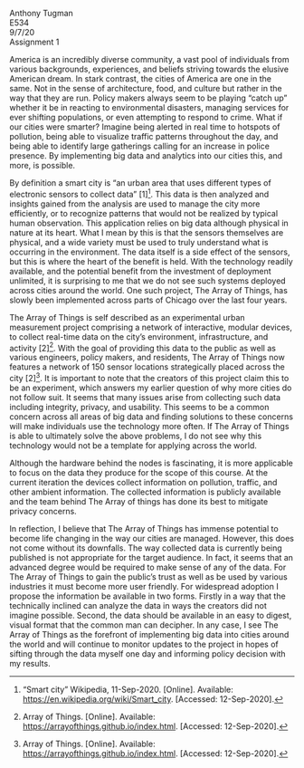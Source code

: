 Anthony Tugman  
E534  
9/7/20  
Assignment 1 

America is an incredibly diverse community, a vast pool of individuals from various
backgrounds, experiences, and beliefs striving towards the elusive American dream. In stark
contrast, the cities of America are one in the same. Not in the sense of architecture, food, and culture but rather in the way that they are run. Policy makers always seem to be playing “catch up” whether it be in reacting to environmental disasters, managing services for ever shifting populations, or even attempting to respond to crime. What if our cities were smarter? Imagine being alerted in real time to hotspots of pollution, being able to visualize traffic patterns throughout the day, and being able to identify large gatherings calling for an increase in police presence. By implementing big data and analytics into our cities this, and more, is possible.  

By definition a smart city is “an urban area that uses different types of electronic sensors
to collect data” [1][^first]. This data is then analyzed and insights gained from the analysis are used to manage the city more efficiently, or to recognize patterns that would not be realized by typical human observation. This application relies on big data although physical in nature at its heart. What I mean by this is that the sensors themselves are physical, and a wide variety must be used to truly understand what is occurring in the environment. The data itself is a side effect of the sensors, but this is where the heart of the benefit is held. With the technology readily available, and the potential benefit from the investment of deployment unlimited, it is surprising to me that we do not see such systems deployed across cities around the world. One such project, The
Array of Things, has slowly been implemented across parts of Chicago over the last four years.

The Array of Things is self described as an experimental urban measurement project
comprising a network of interactive, modular devices, to collect real-time data on the city’s
environment, infrastructure, and activity [2][^second]. With the goal of providing this data to the public as well as various engineers, policy makers, and residents, The Array of Things now features a network of 150 sensor locations strategically placed across the city [2][^second]. It is important to note that the creators of this project claim this to be an experiment, which answers my earlier question of why more cities do not follow suit. It seems that many issues arise from collecting such data including integrity, privacy, and usability. This seems to be a common concern across all areas of big data and finding solutions to these concerns will make individuals use the technology more often. If The Array of Things is able to ultimately solve the above problems, I do not see why this technology would not be a template for applying across the world.  

Although the hardware behind the nodes is fascinating, it is more applicable to focus on
the data they produce for the scope of this course. At the current iteration the devices collect information on pollution, traffic, and other ambient information. The collected information is publicly available and the team behind The Array of things has done its best to mitigate privacy concerns.  

In reflection, I believe that The Array of Things has immense potential to become life
changing in the way our cities are managed. However, this does not come without its downfalls.  The way collected data is currently being published is not appropriate for the target audience. In fact, it seems that an advanced degree would be required to make sense of any of the data. For The Array of Things to gain the public’s trust as well as be used by various industries it must become more user friendly. For widespread adoption I propose the information be available in two forms. Firstly in a way that the technically inclined can analyze the data in ways the creators did not imagine possible. Second, the data should be available in an easy to digest, visual format that the common man can decipher. In any case, I see The Array of Things as the forefront of implementing big data into cities around the world and will continue to monitor updates to the project in hopes of sifting through the data myself one day and informing policy decision with my results.  



[^first]:“Smart city” Wikipedia, 11-Sep-2020. [Online]. Available:
https://en.wikipedia.org/wiki/Smart_city. [Accessed: 12-Sep-2020].
[^second]:  Array of Things. [Online]. Available: https://arrayofthings.github.io/index.html.
[Accessed: 12-Sep-2020].
